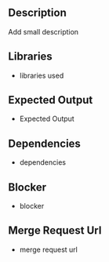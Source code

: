 ## Description

Add small description

## Libraries

- libraries used

## Expected Output

- Expected Output

## Dependencies

- dependencies

## Blocker

- blocker

## Merge Request Url

- merge request url
